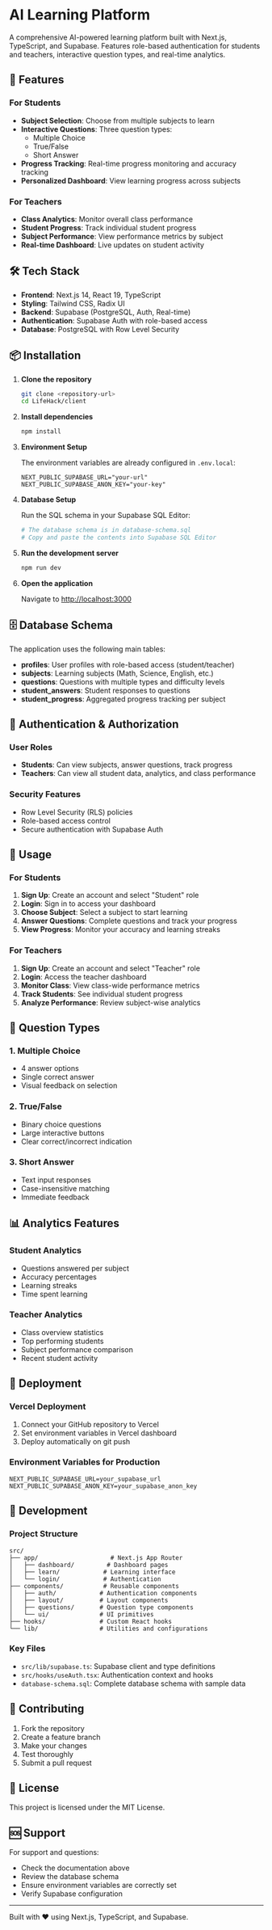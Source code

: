 # AI Learning Platform

A comprehensive AI-powered learning platform built with Next.js, TypeScript, and Supabase. Features role-based authentication for students and teachers, interactive question types, and real-time analytics.

## 🚀 Features

### For Students
- **Subject Selection**: Choose from multiple subjects to learn
- **Interactive Questions**: Three question types:
  - Multiple Choice
  - True/False  
  - Short Answer
- **Progress Tracking**: Real-time progress monitoring and accuracy tracking
- **Personalized Dashboard**: View learning progress across subjects

### For Teachers
- **Class Analytics**: Monitor overall class performance
- **Student Progress**: Track individual student progress
- **Subject Performance**: View performance metrics by subject
- **Real-time Dashboard**: Live updates on student activity

## 🛠️ Tech Stack

- **Frontend**: Next.js 14, React 19, TypeScript
- **Styling**: Tailwind CSS, Radix UI
- **Backend**: Supabase (PostgreSQL, Auth, Real-time)
- **Authentication**: Supabase Auth with role-based access
- **Database**: PostgreSQL with Row Level Security

## 📦 Installation

1. **Clone the repository**
   ```bash
   git clone <repository-url>
   cd LifeHack/client
   ```

2. **Install dependencies**
   ```bash
   npm install
   ```

3. **Environment Setup**
   
   The environment variables are already configured in `.env.local`:
   ```env
   NEXT_PUBLIC_SUPABASE_URL="your-url"
   NEXT_PUBLIC_SUPABASE_ANON_KEY="your-key"
   ```

4. **Database Setup**
   
   Run the SQL schema in your Supabase SQL Editor:
   ```bash
   # The database schema is in database-schema.sql
   # Copy and paste the contents into Supabase SQL Editor
   ```

5. **Run the development server**
   ```bash
   npm run dev
   ```

6. **Open the application**
   
   Navigate to [http://localhost:3000](http://localhost:3000)

## 🗄️ Database Schema

The application uses the following main tables:

- **profiles**: User profiles with role-based access (student/teacher)
- **subjects**: Learning subjects (Math, Science, English, etc.)
- **questions**: Questions with multiple types and difficulty levels
- **student_answers**: Student responses to questions
- **student_progress**: Aggregated progress tracking per subject

## 🔐 Authentication & Authorization

### User Roles
- **Students**: Can view subjects, answer questions, track progress
- **Teachers**: Can view all student data, analytics, and class performance

### Security Features
- Row Level Security (RLS) policies
- Role-based access control
- Secure authentication with Supabase Auth

## 🎯 Usage

### For Students
1. **Sign Up**: Create an account and select "Student" role
2. **Login**: Sign in to access your dashboard
3. **Choose Subject**: Select a subject to start learning
4. **Answer Questions**: Complete questions and track your progress
5. **View Progress**: Monitor your accuracy and learning streaks

### For Teachers
1. **Sign Up**: Create an account and select "Teacher" role
2. **Login**: Access the teacher dashboard
3. **Monitor Class**: View class-wide performance metrics
4. **Track Students**: See individual student progress
5. **Analyze Performance**: Review subject-wise analytics

## 📱 Question Types

### 1. Multiple Choice
- 4 answer options
- Single correct answer
- Visual feedback on selection

### 2. True/False
- Binary choice questions
- Large interactive buttons
- Clear correct/incorrect indication

### 3. Short Answer
- Text input responses
- Case-insensitive matching
- Immediate feedback

## 📊 Analytics Features

### Student Analytics
- Questions answered per subject
- Accuracy percentages
- Learning streaks
- Time spent learning

### Teacher Analytics
- Class overview statistics
- Top performing students
- Subject performance comparison
- Recent student activity

## 🚀 Deployment

### Vercel Deployment
1. Connect your GitHub repository to Vercel
2. Set environment variables in Vercel dashboard
3. Deploy automatically on git push

### Environment Variables for Production
```env
NEXT_PUBLIC_SUPABASE_URL=your_supabase_url
NEXT_PUBLIC_SUPABASE_ANON_KEY=your_supabase_anon_key
```

## 🔧 Development

### Project Structure
```
src/
├── app/                    # Next.js App Router
│   ├── dashboard/         # Dashboard pages
│   ├── learn/            # Learning interface
│   └── login/            # Authentication
├── components/           # Reusable components
│   ├── auth/            # Authentication components
│   ├── layout/          # Layout components
│   ├── questions/       # Question type components
│   └── ui/              # UI primitives
├── hooks/               # Custom React hooks
└── lib/                 # Utilities and configurations
```

### Key Files
- `src/lib/supabase.ts`: Supabase client and type definitions
- `src/hooks/useAuth.tsx`: Authentication context and hooks
- `database-schema.sql`: Complete database schema with sample data

## 🤝 Contributing

1. Fork the repository
2. Create a feature branch
3. Make your changes
4. Test thoroughly
5. Submit a pull request

## 📄 License

This project is licensed under the MIT License.

## 🆘 Support

For support and questions:
- Check the documentation above
- Review the database schema
- Ensure environment variables are correctly set
- Verify Supabase configuration

---

Built with ❤️ using Next.js, TypeScript, and Supabase.
